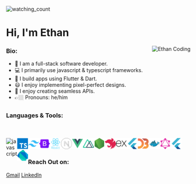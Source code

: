 
<img src="https://komarev.com/ghpvc/?username=1ethansempa&color=brightgreen" alt="watching_count" /></br>
# Hi, I'm Ethan
<img src="https://media.giphy.com/media/RbDKaczqWovIugyJmW/giphy.gif" alt="Ethan Coding" align="right">

### Bio:
- 🦾 I am a full-stack software developer.
- 💻 I primarily use javascript & typescript frameworks.
- 📱 I build apps using Flutter & Dart.
- 😃 I enjoy implementing pixel-perfect designs.
- 💙 I enjoy creating seamless APIs.
- 👉🏼 Pronouns: he/him

##
### Languages & Tools:
</br><br/>
<img src="https://raw.githubusercontent.com/jmnote/z-icons/master/svg/javascript.svg" width="30" align="left" alt="javascript" style="margin-top: 2px;">
<img src="https://raw.githubusercontent.com/devicons/devicon/master/icons/typescript/typescript-original.svg" width="30" align="left" alt="typescript" style="margin-top: 2px;"/>
<img src="https://raw.githubusercontent.com/devicons/devicon/master/icons/tailwindcss/tailwindcss-plain.svg" width="30" align="left" alt="tailwind" style="margin-top: 2px;"/>
<img src="https://raw.githubusercontent.com/devicons/devicon/master/icons/bootstrap/bootstrap-original.svg" width="30" align="left" alt="bootstrap" style="margin-top: 2px;">
<img src="https://raw.githubusercontent.com/devicons/devicon/master/icons/react/react-original-wordmark.svg" width="30" align="left" alt="react" style="margin-top: 2px;"/>
<img src="https://raw.githubusercontent.com/devicons/devicon/master/icons/nextjs/nextjs-line.svg" width="30" align="left" alt="nextjs" style="margin-top: 2px;"/>
<img src="https://github.com/devicons/devicon/blob/master/icons/vuejs/vuejs-original.svg" width="30" align="left" alt="vue" style="margin-top: 2px;"/>
<img src="https://github.com/devicons/devicon/blob/master/icons/nuxtjs/nuxtjs-original.svg" width="30" align="left" alt="nuxtjs" style="margin-top: 2px;"/>
<img src="https://raw.githubusercontent.com/devicons/devicon/master/icons/nodejs/nodejs-original.svg" width="30" align="left" alt="nodejs" style="margin-top: 2px;"/>
<img src="https://github.com/devicons/devicon/blob/master/icons/nestjs/nestjs-original.svg" width="30" align="left" alt="nestjs" style="margin-top: 2px;"/>
<img src="https://github.com/devicons/devicon/blob/master/icons/express/express-original.svg" width="30" align="left" alt="expressjs" style="margin-top: 2px;"/>
<img src="https://github.com/devicons/devicon/blob/master/icons/flutter/flutter-original.svg" width="30" align="left" alt="flutter" style="margin-top: 2px;"/>
<img src="https://github.com/devicons/devicon/blob/master/icons/d3js/d3js-original.svg" width="30" align="left" alt="D3js" style="margin-top: 2px;"/>
<img src="https://github.com/devicons/devicon/blob/master/icons/docker/docker-original.svg" width="30" align="left" alt="Docker" style="margin-top: 2px;"/>
<img src="https://github.com/devicons/devicon/blob/master/icons/graphql/graphql-plain.svg" width="30" align="left" alt="Graphql" style="margin-top: 2px;"/>
<img src="https://github.com/devicons/devicon/blob/master/icons/flutter/flutter-original.svg" width="30" align="left" alt="Flutter" style="margin-top: 2px;"/>
<img src="https://github.com/devicons/devicon/blob/master/icons/dart/dart-original.svg" width="30" align="left" alt="Dart" style="margin-top: 2px;"/>
</br><br/>

### Reach Out on:
[Gmail](ethansempa@gmail.com) 
[LinkedIn](https://www.linkedin.com/in/ethan-sempa-a7a413196/) <br/>


<!-- <p><img align="left" src="https://github-readme-stats.vercel.app/api/top-langs?username=1ethansempa&show_icons=true&locale=en&layout=compact" /></p> -->
